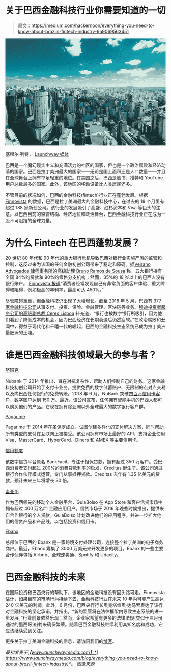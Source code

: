 # 关于巴西金融科技行业你需要知道的一切

> 原文：<https://medium.com/hackernoon/everything-you-need-to-know-about-brazils-fintech-industry-9a9069563451>

![](img/80f4a1a166d994a9734a32282fd8979a.png)

塞缪尔·列特， [Launchway 媒体](http://www.launchwaymedia.com)

巴西是一个魔幻现实主义和充满活力的社区的国家，但也是一个政治腐败和经济动荡的国家。巴西是拉丁美洲最大的国家——无论是国土面积还是人口数量——并且在全球舞台上拥有举足轻重的地位。在美国之后，巴西是脸书、推特和 YouTube 用户总数最多的国家。此外，该地区的移动设备比人类居民还多。

不管目前的状况如何，巴西的金融科技(fintech)行业正在蓬勃发展。根据 [Finnovista](https://www.finnovista.com/fintech-radar-brazil-may2018/?lang=en) 的数据，巴西是拉丁美洲最大的金融科技中心，在过去的 18 个月里有超过 188 家新创公司。该行业的发展吸引了高盛、红杉资本和 Visa 等巨头的注意。以巴西目前的监管结构、经济地位和政治舞台，巴西金融科技行业正在成为一股不可阻挡的全球力量。

# 为什么 Fintech 在巴西蓬勃发展？

20 世纪 80 年代和 90 年代的重大银行危机导致巴西对银行业实施严厉的监管和控制，这反过来为该国的任何金融初创公司带来了稳定和障碍。据[Veirano Advogados 律师事务所的高级助理 Bruno Ramos de Sousa](https://www.lexology.com/library/detail.aspx?g=d00dc39c-abe0-4a18-99e4-7e9cc03ea937) 称，五大银行持有全国 84%的贷款和 90%的零售分支机构；然而，35%的 18 岁以上的巴西人没有银行账户。 [Finnovista 报道](https://www.finnovista.com/fintech-radar-brazil-may2018/?lang=en)“消费者经常发现自己有非常负面的客户体验、重大障碍和阻碍，例如极高的年利率，最高可达 450%。”

尽管障碍重重，但金融科技仍出现了大幅增长。截至 2018 年 5 月，巴西有 [377 家金融科技公司](https://www.finnovista.com/fintech-radar-brazil-may2018/?lang=en)从事支付、投资、保险、金融管理、区块链等业务。[穆迪投资者服务公司的高级副总裁 Ceres Lisboa](https://www.cnbc.com/2017/05/19/brazil-slowly-developing-into-a-fintech-powerhouse-as-political-scandal-swirls.html) 补充道，“银行也被数字银行所吸引，因为他们看到了降低成本的机会，因为巴西经济在长期衰退后仍然疲软。”在政治腐败和丑闻中，得益于现代化和千禧一代的崛起，巴西的金融科技生态系统已成为拉丁美洲最肥沃的土壤。

# 谁是巴西金融科技领域最大的参与者？

[努班克](https://www.nubank.com.br/)

Nubank 于 2014 年推出，旨在对抗复杂性，帮助人们控制自己的财务。这家金融科技初创公司开始了支付卡业务，提供免费的数字储蓄账户、无限制的点对点交易以及向巴西任何银行的免费转账。2018 年 6 月，NuBank 突破[四百万信用卡客户](https://www.reuters.com/article/nubank-creditcards/brazilian-online-firm-nubank-reaches-4-million-credit-card-clients-idUSL2N1ST1KK)，数字账户达到 150 万。最近，该公司宣布，任何拥有智能手机的巴西人都可以购买他们的产品。它现在拥有除亚洲以外全球最大的数字银行客户群。

[Pagar.me](https://pagar.me/)

Pagar.me 于 2014 年在圣保罗成立，试图创建多样化的支付解决方案，同时帮助所有类型的支付在互联网上被接受。该公司拥有市场上最好的 API，支持企业使用 Visa、MasterCard、HyperCard、Diners 和 AMEX 等主要信用卡。

[信用额度](https://www.creditas.com.br/)

该数字信贷平台原名 BankFacil，专注于担保贷款，拥有超过 350 万客户。受巴西消费者支付超过 200%的消费贷款利率的启发，Creditas 诞生了。该公司通过银行合作伙伴模式运营，专门从事抵押贷款。Creditas 去年有 1.35 亿美元的贷款，预计未来三年将增长 30 倍。

[圭亚那](https://www.guiabolso.com.br/)

作为巴西领先的移动个人金融平台，GuiaBolso 在 App Store 和客户信贷市场中拥有超过 400 万名#1 金融应用用户。信贷市场于 2016 年晚些时候推出，提供来自合作银行的个人贷款。GuiaBolso 计划改进他们的应用程序，并进一步扩大他们的信贷产品和产品线，以包括投资和信用卡。

[Ebanx](https://business.ebanx.com/en/)

总部位于巴西的 Ebanx 是一家跨境支付处理公司，连接整个拉丁美洲的电子商务商户。最近，Ebanx 筹集了 3000 万美元来开发更多的项目。Ebanx 的一些主要合作伙伴包括 Airbnb、全球速卖通、Spotify 和 Udacity。

# 巴西金融科技的未来

在国际投资和巴西央行的帮助下，该地区的金融科技没有回头路可走。Finnovista 估计，如果目前的市场行为持续下去，金融科技行业在未来 10 年内可能产生高达 240 亿美元的利润。此外，6 月份，巴西央行行长奥克塔维奥·达马索表达了该行对金融科技的坚定承诺，并指出，“新的监管将在法律框架内导致生态系统的进一步发展。”行业前景依然乐观；然而，企业家希望有更多的法律法规(类似于三月份通过的墨西哥法律)来确保繁荣。随着巴西金融科技继续利用其知名度和成功，它应该继续受到关注。

更多关于拉丁美洲金融科技的信息，请访问我们的[博客](https://www.launchwaymedia.com/blog)。

*最初发表于*[*【www.launchwaymedia.com】*](https://www.launchwaymedia.com/blog/everything-you-need-to-know-about-brazil-fintech-industry)*。* [*图像来源*](https://pixabay.com/en/brazil-buildings-city-cityscape-1842205/)